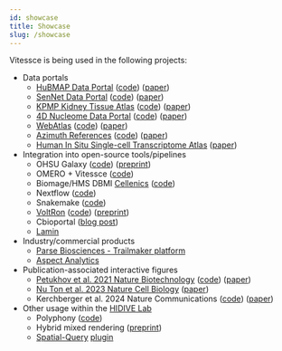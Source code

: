 ```yaml
---
id: showcase
title: Showcase
slug: /showcase
---
```


Vitessce is being used in the following projects:

* Data portals  
  * [HuBMAP Data Portal](https://portal.hubmapconsortium.org/) ([code](https://github.com/hubmapconsortium/portal-ui)) ([paper](https://doi.org/10.1038/s41586-019-1629-x))  
  * [SenNet Data Portal](https://data.sennetconsortium.org/) ([code](https://github.com/sennetconsortium/portal-ui)) ([paper](https://doi.org/10.1038/s43587-022-00326-5))  
  * [KPMP Kidney Tissue Atlas](https://atlas.kpmp.org/) ([code](https://github.com/KPMP/hydra-web)) ([paper](https://doi.org/10.1016/j.kint.2020.08.039))
  * [4D Nucleome Data Portal](https://data.4dnucleome.org/) ([code](https://github.com/4dn-dcic/fourfront)) ([paper](https://doi.org/10.1038/s41467-022-29697-4))  
  * [WebAtlas](https://developmental.cellatlas.io/webatlas) ([code](https://github.com/haniffalab/webatlas-app)) ([paper](https://doi.org/10.1101/2023.05.19.541329))  
  * [Azimuth References](https://azimuth.hubmapconsortium.org/references/) ([code](https://github.com/satijalab/azimuth_website)) ([paper](https://doi.org/10.1016/j.cell.2021.04.048))
  * [Human In Situ Single-cell Transcriptome Atlas](https://kbds.re.kr/hissta/) ([paper](https://doi.org/10.1093/bioinformatics/btaf142))
* Integration into open-source tools/pipelines
  * OHSU Galaxy ([code](https://github.com/ohsu-comp-bio/scimap_phenotyping)) ([preprint](https://www.biorxiv.org/content/10.1101/2022.08.18.504436v2.full))  
  * OMERO \+ Vitessce ([code](https://github.com/NFDI4BIOIMAGE/omero-vitessce))  
  * Biomage/HMS DBMI [Cellenics](https://github.com/hms-dbmi-cellenics) ([code](https://github.com/biomage-org/ui))  
  * Nextflow ([code](https://github.com/FloWuenne/nextflow_custom_containers))  
  * Snakemake ([code](https://github.com/keller-mark/vitessce-snakemake))  
  * [VoltRon](http://bioinformatics.mdc-berlin.de/VoltRon/interactive.html#Vitessce) ([code](https://github.com/BIMSBbioinfo/VoltRon)) ([preprint](https://doi.org/10.1101/2023.12.15.571667))
  * Cbioportal ([blog post](https://www.thehyve.nl/articles/single-cell-data-visualisation-in-cbioportal))
  * [Lamin](https://docs.lamin.ai/vitessce)
* Industry/commercial products  
  * [Parse Biosciences \- Trailmaker platform](https://www.parsebiosciences.com/data-analysis/)  
  * [Aspect Analytics](https://www.aspect-analytics.com/)  
* Publication-associated interactive figures  
  * [Petukhov et al. 2021 Nature Biotechnology](https://github.com/kharchenkolab/BaysorAnalysis/tree/master?tab=readme-ov-file#visualization-of-the-results) ([code](https://github.com/kharchenkolab/BaysorAnalysis/tree/68f568d1c056708d474aeea3f28bbe083ccb6e4c#visualization-of-the-results)) ([paper](https://doi.org/10.1038/s41587-021-01044-w))  
  * [Nu Ton et al. 2023 Nature Cell Biology](https://marionilab.github.io/RabbitGastrulation2022/#explore) ([paper](https://doi.org/10.1038/s41556-023-01174-0))  
  * Kerchberger et al. 2024 Nature Communications ([code](https://github.com/cancerbits/Kirchberger_Shoeb2024_neut?tab=readme-ov-file#interactive-data-exploration)) ([paper](https://doi.org/10.1038/s41467-024-45802-1))  
* Other usage within the [HIDIVE Lab](https://hidivelab.org/)
  * Polyphony ([code](https://github.com/scPolyphony/polyphony-vis))  
  * Hybrid mixed rendering ([preprint](https://osf.io/preprints/osf/zka2j))  
  * [Spatial-Query](https://github.com/ShaokunAn/Spatial-Query) [plugin](https://github.com/vitessce/vitessce-python/blob/main/vitessce/widget_plugins/spatial_query.py)
